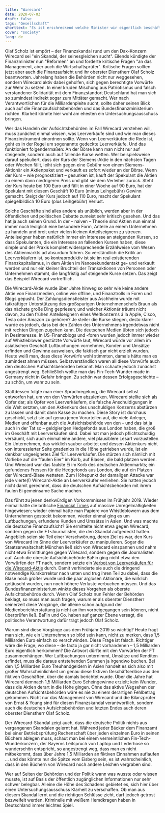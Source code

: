 ```yaml
---
title: "Wirecard"
date: 2020-07-03
draft: false
tags: "Gesellschaft"
shorttext: "Es ist erschreckend welche Minister wir eigentlich beschäftigen. Da betrügt ein Unternehmen und Olaf Scholz (Bafin) ist schockiert."
cover: "society"
lang: de
---
```


Olaf Scholz ist empört – der Finanzskandal rund um den Dax-Konzern Wirecard sei "ein Skandal, der seinesgleichen sucht". Eilends kündigte der Finanzminister nun "Reformen" an und forderte kritische Fragen "an das Management, aber auch die Wirtschaftsprüfer". Kritische Fragen sollten jetzt aber auch die Finanzaufsicht und ihr oberster Dienstherr Olaf Scholz beantworten. Jahrelang haben die Behörden nicht nur weggesehen, sondern Wirecard aktiv dabei geholfen, sich gegen berechtigte Vorwürfe zur Wehr zu setzen. In einer kruden Mischung aus Patriotismus und falsch verstandener Solidarität mit dem Finanzstandort Deutschland hat man sich so zumindest indirekt sogar zum Mittäter gemacht. Wer nach Verantwortlichen für die Milliardenpleite sucht, sollte daher seinen Blick auch auf die Finanzaufsichtsbehörden und das Bundesfinanzministerium richten. Klarheit könnte hier wohl am ehesten ein Untersuchungsausschuss bringen.

Wer das Handeln der Aufsichtsbehörden im Fall Wirecard verstehen will, muss zunächst einmal wissen, was Leerverkäufe sind und wie man dieses Finanzinstrument einordnen sollte. Wenn von Leerverkäufen die Rede ist, geht es in der Regel um sogenannte gedeckte Leerverkäufe. Und das funktioniert folgendermaßen: An der Börse kann man nicht nur auf steigende, sondern auch auf fallende Kurse wetten. Wer beispielsweise darauf spekuliert, dass der Kurs der Siemens-Aktie in den nächsten Tagen oder Wochen fällt, leiht sich gegen eine Gebühr von einem Siemens-Aktionär ein Aktienpaket und verkauft es sofort wieder an der Börse. Wenn der Kurs – wie prognostiziert – gesunken ist, kauft der Spekulant die Aktien zu einem dann niedrigeren Preis und gibt sie dem Verleiher zurück. Steht der Kurs heute bei 100 Euro und fällt in einer Woche auf 90 Euro, hat der Spekulant mit diesem Geschäft 10 Euro (minus Leihgebühr) Gewinn gemacht. Steigt der Kurs jedoch auf 110 Euro, macht der Spekulant spiegelbildlich 10 Euro (plus Leihgebühr) Verlust.

Solche Geschäfte sind alles andere als unüblich, werden aber in der öffentlichen und politischen Debatte zumeist sehr kritisch gesehen. Und das hat ja auch seinen Grund. In der – naiven – Theorie sind Aktien nun einmal immer noch lediglich eine besondere Form, Anteile an einem Unternehmen zu handeln und breit unter vielen kleinen Anteilseignern zu streuen. Anteilseigner haben natürlich immer ein Interesse an steigenden Kursen, so dass Spekulanten, die ein Interesse an fallenden Kursen haben, diese simple und der Praxis komplett widersprechende Erzählweise vom Wesen des Aktienmarkts ad absurdum führen. So verständlich die Kritik an Leerverkäufern ist, so kontraproduktiv ist sie im real existierenden Finanzkapitalismus, in dem Aktien im Nanosekundentakt ge- und verkauft werden und nur ein kleiner Bruchteil der Transaktionen von Personen oder Unternehmen stammt, die langfristig auf steigende Kurse setzen. Das zeigt das Beispiel Wirecard vortrefflich.

Die Wirecard-Aktie wurde über Jahre hinweg so sehr wie keine andere Aktie von Finanzmedien, online wie offline, und Finanztrolls in Foren und Blogs gepusht. Der Zahlungsdienstleister aus Aschheim wurde mit tatkräftiger Unterstützung des großspurigen Unternehmenschefs Braun als das nächste große Ding gepriesen; und welcher Aktionär träumt nicht davon, zu den frühen Anteilseignern eines Weltkonzerns á la Apple, Cisco, Tesla oder Amazon zu gehören? Je steiler die Kurse stiegen, desto klarer wurde es jedoch, dass bei den Zahlen des Unternehmens irgendetwas nicht mit rechten Dingen zugehen kann. Die deutschen Medien übten sich jedoch in Desinteresse. In US-Finanzblogs und -foren wurden jedoch immer wieder auf Whistleblower gestützte Vorwürfe laut, Wirecard würde vor allem im asiatischen Geschäft Luftbuchungen vornehmen, Kunden und Umsätze erfinden und Gewinne ausweisen, die faktisch gar nicht erzielt wurden. Heute weiß man, dass diese Vorwürfe wohl stimmten, damals hätte man es zumindest ahnen müssen. Selbstverständlich waren all diese Vorwürfe auch den deutschen Aufsichtsbehörden bekannt. Man schaute jedoch zunächst angestrengt weg. Schließlich wollte man das Fin-Tech-Wunder made in Germany nicht in Gefahr bringen. Zu schön war dessen Erfolgsgeschichte – zu schön, um wahr zu sein.

Stattdessen folgte man einer Sprachregelung, die Wirecard selbst entworfen hat, um von den Vorwürfen abzulenken. Wirecard stellte sich als Opfer dar; als Opfer von Leerverkäufern, die falsche Anschuldigungen in die Welt setzten, um den Aktienkurs des unschuldigen Konzerns abstürzen zu lassen und damit dann Kasse zu machen. Diese Story ist durchaus geschickt, setzt sie auf genau jenen Vorurteilen auf, die viele Anleger, Medien und offenbar auch die Aufsichtsbehörde von den – und das ist ja auch in der Tat so – geldgierigen Hedgefonds aus London haben, die groß im Geschäft mit Leerverkäufen sind. Dabei hat man jedoch pflichtschuldig versäumt, sich auch einmal eine andere, viel plausiblere Lesart vorzustellen. Ein Unternehmen, das wirklich sauber arbeitet und dessen Aktienkurs nicht von interessierter Seite gnadenlos in die Höhe getrieben wurde, ist ein denkbar ungeeignetes Ziel für Leerverkäufer. Die stürzen sich nämlich mit Vorliebe auf die "faulen Eier" im Korb, auf Blasen, die bald platzen werden. Und Wirecard war das faulste Ei im Korb des deutschen Aktienmarkts; ein gefundenes Fressen für die Hedgefonds aus London, die auf ein Platzen der Wirecard-Blase wetteten. Zum Höhepunkt der damaligen Attacke war jede vierte(!) Wirecard-Aktie an Leerverkäufer verliehen. Sie hatten jedoch nicht damit gerechnet, dass die deutschen Aufsichtsbehörden mit ihrem faulen Ei gemeinsame Sache machen.

Das führt zu jenen denkwürdigen Vorkommnissen im Frühjahr 2019. Wieder einmal hatte die britische [Financial Times](https://meedia.de/2020/06/26/wirecard-pleite-der-spaete-aber-grosse-triumph-der-financial-times/ "Der späte, aber große Triumph der Financial Times") auf massive Unregelmäßigkeiten hingewiesen; wieder einmal hatte man Papiere von Whistleblowern aus dem Unternehmen gesteckt bekommen, wieder einmal ging es um Luftbuchungen, erfundene Kunden und Umsätze in Asien. Und was machte die deutsche Finanzaufsicht? Sie ermittelte nicht etwa gegen Wirecard, sondern gegen die FT-Journalisten, die den Skandal aufgedeckt hatten. Angeblich seien sie Teil einer Verschwörung, deren Ziel es war, den Kurs von Wirecard im Sinne der Leerverkäufer zu manipulieren. Sogar die Staatsanwaltschaft München ließ sich von Wirecard einspannen und nahm nicht etwa Ermittlungen gegen Wirecard, sondern gegen die Journalisten auf. Auch die oberste Aufsichtsbehörde BaFin ging nicht etwa den Vorwürfen der FT nach, sondern setzte ein [Verbot von Leerverkäufen für die Wirecard-Aktie](https://www.sueddeutsche.de/wirtschaft/leerverkaeufe-so-lief-die-wirecard-entscheidung-der-bafin-1.4371229 "So lief die Wirecard-Entscheidung der Bafin") durch. Damit verhinderte sie auch die dringend notwendige Kurskorrektur nach unten und trug ihren Teil zu dabei, dass die Blase noch größer wurde und die paar arglosen Aktionäre, die wirklich getäuscht wurden, nun noch höhere Verluste verbuchen müssen. Und das Bundesfinanzministerium winkte dieses Vorgehen als oberste Aufsichtsbehörde durch. Wenn Olaf Scholz nun Fehler der Behörden beklagt, so muss man auch fragen, warum er als oberster Dienstherr seinerzeit diese Vorgänge, die alleine schon aufgrund der Medienberichterstattung ja nicht an ihm vorbeigegangen sein können, nicht überprüfen ließ. BaFin und Co. haben auf ganzer Ebene versagt, die politische Verantwortung dafür trägt jedoch Olaf Scholz.

Warum sind diese Vorgänge aus dem Frühjahr 2019 so wichtig? Heute fragt man sich, wie ein Unternehmen so blöd sein kann, nicht zu merken, dass 1,5 Milliarden Euro einfach so verschwinden. Diese Frage ist falsch. Richtiger wäre die Frage, wo diese – de facto ja gar nicht vorhandenen – 1,5 Milliarden Euro eigentlich herkommen? Die Antwort dürfte mit den Vorwürfen der FT zusammenhängen. Wer Luftbuchungen unternimmt, Umsätze und Renditen erfindet, muss die daraus entstehenden Summen ja irgendwo buchen. Bei den 1,5 Milliarden Euro Treuhandgeldern in Asien handelt es sich also mit großer Wahrscheinlichkeit um genau diese fiktiven Geschäftserlöse aus den fiktiven Geschäften, über die damals berichtet wurde. Über die Jahre hat Wirecard demnach 1,5 Milliarden Euro Scheingewinne erzielt; kein Wunder, dass die Aktien derart in die Höhe gingen. Ohne das aktive Wegsehen der deutschen Aufsichtsbehörden wäre es nie zu einem derartigen Fehlbetrag gekommen. Nicht nur das Management von Wirecard und die Bilanzprüfer von Ernst & Young sind für diesen Finanzskandal verantwortlich, sondern auch die deutschen Aufsichtsbehörden und letzten Endes auch deren oberster Dienstherr Olaf Scholz.

Der Wirecard-Skandal zeigt auch, dass die deutsche Politik nichts aus vergangenen Skandalen gelernt hat. Während jeder Bäcker dem Finanzamt bei einer Betriebsprüfung Rechenschaft über jeden einzelnen Euro in seinen Büchern ablegen muss, schaut man bei einem vermeintlichen Fin-Tech-Wunderkonzern, der Bayerns Leitspruch von Laptop und Lederhose so wunderschön entspricht, so angestrengt weg, dass man es nicht mitbekommt, dass über Jahre 1,5 Milliarden an fiktiven Einnahmen auflaufen … und das könnte nur die Spitze vom Eisberg sein, es ist wahrscheinlich, dass in den Büchern von Wirecard noch andere Leichen vergraben sind.

Wer auf Seiten der Behörden und der Politik wann was wusste oder wissen musste, ist auf Basis der öffentlich zugänglichen Informationen nur sehr schwer belegbar. Alleine die Höhe des Schadens gebietet es, sich hier über einen Untersuchungsausschuss Klarheit zu verschaffen. Ob man aus diesem Skandal lernt und die richtigen Schlüsse zieht, darf jedoch getrost bezweifelt werden. Kriminelle mit weißem Hemdkragen haben in Deutschland immer leichtes Spiel.
